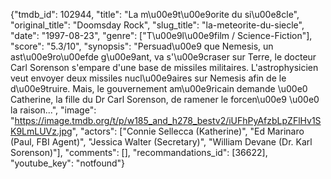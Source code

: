 {"tmdb_id": 102944, "title": "La m\u00e9t\u00e9orite du si\u00e8cle", "original_title": "Doomsday Rock", "slug_title": "la-meteorite-du-siecle", "date": "1997-08-23", "genre": ["T\u00e9l\u00e9film / Science-Fiction"], "score": "5.3/10", "synopsis": "Persuad\u00e9 que Nemesis, un ast\u00e9ro\u00efde g\u00e9ant, va s'\u00e9craser sur Terre, le docteur Carl Sorenson s'empare d'une base de missiles militaires. L'astrophysicien veut envoyer deux missiles nucl\u00e9aires sur Nemesis afin de le d\u00e9truire. Mais, le gouvernement am\u00e9ricain demande \u00e0 Catherine, la fille du Dr Carl Sorenson, de ramener le forcen\u00e9 \u00e0 la raison...", "image": "https://image.tmdb.org/t/p/w185_and_h278_bestv2/iUFhPyAfzbLpZFlHv1SK9LmLUVz.jpg", "actors": ["Connie Sellecca (Katherine)", "Ed Marinaro (Paul, FBI Agent)", "Jessica Walter (Secretary)", "William Devane (Dr. Karl Sorenson)"], "comments": [], "recommandations_id": [36622], "youtube_key": "notfound"}